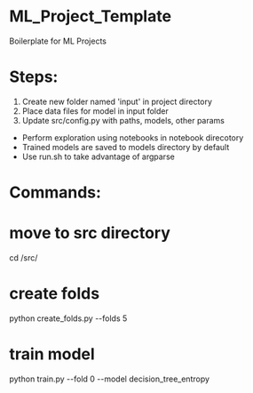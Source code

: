 # ML_Project_Template
Boilerplate for ML Projects

# Steps:

1. Create new folder named 'input' in project directory
2. Place data files for model in input folder
3. Update src/config.py with paths, models, other params

- Perform exploration using notebooks in notebook         direcotory
- Trained models are saved to models directory by default
- Use run.sh to take advantage of argparse 

# Commands:

# move to src directory
cd /src/

# create folds
python create_folds.py --folds 5

# train model
python train.py --fold 0 --model decision_tree_entropy